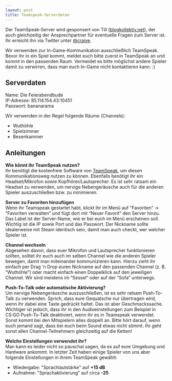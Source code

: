 ```yaml
---
layout: post
title: Teamspeak-Serverdaten
---
```


Der TeamSpeak-Server wird gesponsert von Till ([blogkollektiv.net](http://blogkollektiv.net)), der auch gleichzeitig der Ansprechpartner für eventuelle Fragen zum Server ist. Ihr erreicht ihn via Twitter unter [@craive](https://twitter.com/craive).

Wir verwenden zur In-Game-Kommunikation ausschließlich TeamSpeak. Bevor ihr in ein Spiel kommt, meldet euch bitte zuerst in TeamSpeak an und kommt in den passenden Raum. Vermeidet es bitte möglichst andere Spieler damit zu verwirren, dass man euch In-Game nicht kontaktieren kann. :)

## Serverdaten

Name: Die Feierabendbude  
IP-Adresse: 85.114.154.43:10451  
Passwort: bananarama  

Wir verwenden in der Regel folgende Räume (Channels):

- Wuthöhle  
- Spielzimmer  
- Besenkammer  

## Anleitungen

**Wie könnt ihr TeamSpeak nutzen?**  
Ihr benötigt die kostenfreie Software von [TeamSpeak](http://www.teamspeak.com), um diesen Kommunikationsweg nutzen zu können. Ebenfalls benötigt ihr ein Headset/Mikrofon sowie Kopfhörer/Lautsprecher. Es ist sehr ratsam ein Headset zu verwenden, um nervige Nebengeräusche auch für die anderen Spieler auszuschließen bzw. zu minimieren.

**Server zu Favoriten hinzufügen**  
Wenn ihr Teamspeak gestartet habt, klickt ihr im Menü auf “Favoriten” → “Favoriten verwalten” und fügt dort mit “Neuer Favorit” den Server hinzu. Das Label ist der Server-Name, wie er bei euch im Menü erscheinen soll. Wichtig ist die IP sowie Port und das Passwort. Der Nickname sollte idealerweise mit Steam identisch sein, damit man auch checkt, wer welcher Spieler ist.

**Channel wechseln**  
Abgesehen davon, dass euer Mikrofon und Lautsprecher funktionieren sollten, solltet ihr euch auch im selben Channel wie die anderen Spieler bewegen, damit man miteinander kommunizieren kann. Hierzu zieht ihr einfach per Drag ‘n Drop euren Nickname auf den passenden Channel (z. B. “Wuthöhle”) oder macht einfach einen Doppelklick auf den jeweiligen Channel. Wir sind meistens im “Sessel” oder auf der “Sofa” unterwegs.

**Push-To-Talk oder automatische Aktivierung?**  
Um nervige Nebengeräusche auszuschließen, ist es sehr ratsam Push-To-Talk zu verwenden. Sprich, dass eure Gequatsche nur übertragen wird, wenn ihr dabei eine Taste gedrückt haltet. Das ist aber Geschmackssache. Wichtiger ist jedoch, dass ihr in den Audioeinstellungen zum Beispiel in CS:GO Push-To-Talk deaktiviert, wenn ihr es in Teamspeak verwendet. Sonst kommt bei den Mitspielern alles doppelt an. Bitte hört darauf, wenn euch jemand sagt, dass bei euch beim Sound etwas nicht stimmt. Ihr geht sonst allen Channel-Teilnehmern gleichzeitig auf die Ketten!

**Welche Einstellungen verwendet ihr?**  
Man kann es leider nicht so pauschal sagen, da es auf eure Umgebung und Hardware ankommt. In letzter Zeit haben einige Spieler von uns aber folgende Einstellungen in ihrem TeamSpeak gewählt:

- Wiedergabe: "Sprachlautstärke" auf **+15 dB**  
- Aufnahme: "Sprachaktivierung" auf circa **-25**  